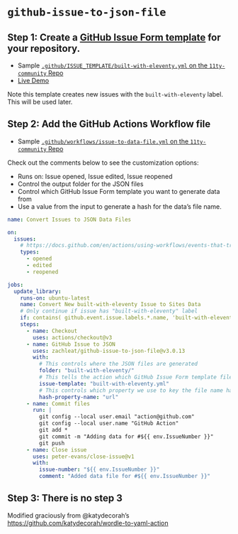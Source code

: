 # `github-issue-to-json-file`

## Step 1: Create a [GitHub Issue Form template](https://docs.github.com/en/communities/using-templates-to-encourage-useful-issues-and-pull-requests/syntax-for-issue-forms) for your repository.

* Sample [`.github/ISSUE_TEMPLATE/built-with-eleventy.yml` on the `11ty-community` Repo](https://github.com/11ty/11ty-community/blob/main/.github/ISSUE_TEMPLATE/built-with-eleventy.yml)
* [Live Demo](https://github.com/11ty/11ty-community/issues/new?assignees=&labels=built-with-eleventy&template=built-with-eleventy.yml&title=%5BBuilt+with+Eleventy%5D+I+built+something%21)

Note this template creates new issues with the `built-with-eleventy` label. This will be used later.

## Step 2: Add the GitHub Actions Workflow file

* Sample [`.github/workflows/issue-to-data-file.yml` on the `11ty-community` Repo](https://github.com/11ty/11ty-community/blob/main/.github/workflows/issue-to-data-file.yml)

Check out the comments below to see the customization options:

* Runs on: Issue opened, Issue edited, Issue reopened
* Control the output folder for the JSON files
* Control which GitHub Issue Form template you want to generate data from
* Use a value from the input to generate a hash for the data’s file name.

```yml
name: Convert Issues to JSON Data Files

on:
  issues:
    # https://docs.github.com/en/actions/using-workflows/events-that-trigger-workflows#issues
    types:
      - opened
      - edited
      - reopened

jobs:
  update_library:
    runs-on: ubuntu-latest
    name: Convert New built-with-eleventy Issue to Sites Data
    # Only continue if issue has "built-with-eleventy" label
    if: contains( github.event.issue.labels.*.name, 'built-with-eleventy')
    steps:
      - name: Checkout
        uses: actions/checkout@v3
      - name: GitHub Issue to JSON
        uses: zachleat/github-issue-to-json-file@v3.0.13
        with:
          # This controls where the JSON files are generated
          folder: "built-with-eleventy/"
          # This tells the action which GitHub Issue Form template file to use
          issue-template: "built-with-eleventy.yml"
          # This controls which property we use to key the file name hash off of (values should be unique in your data set)
          hash-property-name: "url"
      - name: Commit files
        run: |
          git config --local user.email "action@github.com"
          git config --local user.name "GitHub Action"
          git add *
          git commit -m "Adding data for #${{ env.IssueNumber }}"
          git push
      - name: Close issue
        uses: peter-evans/close-issue@v1
        with:
          issue-number: "${{ env.IssueNumber }}"
          comment: "Added data file for #${{ env.IssueNumber }}"
```

## Step 3: There is no step 3

Modified graciously from @katydecorah’s https://github.com/katydecorah/wordle-to-yaml-action